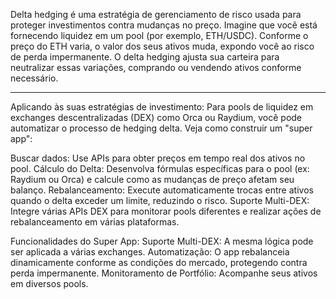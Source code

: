 Delta hedging é uma estratégia de gerenciamento de risco usada para proteger investimentos contra mudanças no preço. 
Imagine que você está fornecendo liquidez em um pool (por exemplo, ETH/USDC). Conforme o preço do ETH varia, o valor dos seus ativos muda, expondo você ao risco de perda impermanente. 
O delta hedging ajusta sua carteira para neutralizar essas variações, comprando ou vendendo ativos conforme necessário.

---
Aplicando às suas estratégias de investimento:
Para pools de liquidez em exchanges descentralizadas (DEX) como Orca ou Raydium, você pode automatizar o processo de hedging delta. Veja como construir um "super app":

Buscar dados: Use APIs para obter preços em tempo real dos ativos no pool.
Cálculo do Delta: Desenvolva fórmulas específicas para o pool (ex: Raydium ou Orca) e calcule como as mudanças de preço afetam seu balanço.
Rebalanceamento: Execute automaticamente trocas entre ativos quando o delta exceder um limite, reduzindo o risco.
Suporte Multi-DEX: Integre várias APIs DEX para monitorar pools diferentes e realizar ações de rebalanceamento em várias plataformas.



Funcionalidades do Super App:
Suporte Multi-DEX: A mesma lógica pode ser aplicada a várias exchanges.
Automatização: O app rebalanceia dinamicamente conforme as condições do mercado, protegendo contra perda impermanente.
Monitoramento de Portfólio: Acompanhe seus ativos em diversos pools.
